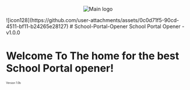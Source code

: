 <p align="center">
  <img src="https://github.com/user-attachments/assets/0c0d71f5-90cd-4511-bf11-b24265e28127" alt="Main logo"/>
</p>
![icon128](https://github.com/user-attachments/assets/0c0d71f5-90cd-4511-bf11-b24265e28127)
# School-Portal-Opener
School Portal Opener - v1.0.0
<h1>Welcome To The home for the best School Portal opener!</h1>
<p style="font-size:7;">Version 1.0b</p>
